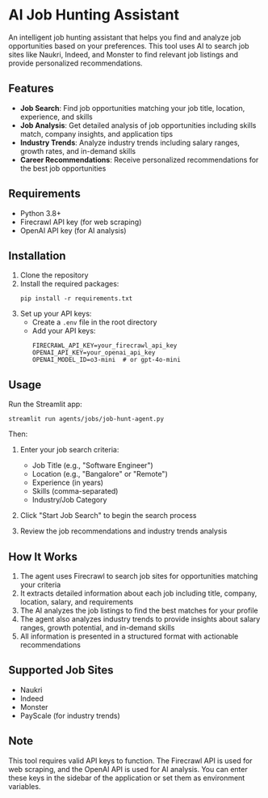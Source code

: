 # AI Job Hunting Assistant

An intelligent job hunting assistant that helps you find and analyze job opportunities based on your preferences. This tool uses AI to search job sites like Naukri, Indeed, and Monster to find relevant job listings and provide personalized recommendations.

## Features

- **Job Search**: Find job opportunities matching your job title, location, experience, and skills
- **Job Analysis**: Get detailed analysis of job opportunities including skills match, company insights, and application tips
- **Industry Trends**: Analyze industry trends including salary ranges, growth rates, and in-demand skills
- **Career Recommendations**: Receive personalized recommendations for the best job opportunities

## Requirements

- Python 3.8+
- Firecrawl API key (for web scraping)
- OpenAI API key (for AI analysis)

## Installation

1. Clone the repository
2. Install the required packages:
   ```
   pip install -r requirements.txt
   ```
3. Set up your API keys:
   - Create a `.env` file in the root directory
   - Add your API keys:
     ```
     FIRECRAWL_API_KEY=your_firecrawl_api_key
     OPENAI_API_KEY=your_openai_api_key
     OPENAI_MODEL_ID=o3-mini  # or gpt-4o-mini
     ```

## Usage

Run the Streamlit app:

```
streamlit run agents/jobs/job-hunt-agent.py
```

Then:

1. Enter your job search criteria:
   - Job Title (e.g., "Software Engineer")
   - Location (e.g., "Bangalore" or "Remote")
   - Experience (in years)
   - Skills (comma-separated)
   - Industry/Job Category

2. Click "Start Job Search" to begin the search process

3. Review the job recommendations and industry trends analysis

## How It Works

1. The agent uses Firecrawl to search job sites for opportunities matching your criteria
2. It extracts detailed information about each job including title, company, location, salary, and requirements
3. The AI analyzes the job listings to find the best matches for your profile
4. The agent also analyzes industry trends to provide insights about salary ranges, growth potential, and in-demand skills
5. All information is presented in a structured format with actionable recommendations

## Supported Job Sites

- Naukri
- Indeed
- Monster
- PayScale (for industry trends)

## Note

This tool requires valid API keys to function. The Firecrawl API is used for web scraping, and the OpenAI API is used for AI analysis. You can enter these keys in the sidebar of the application or set them as environment variables. 

